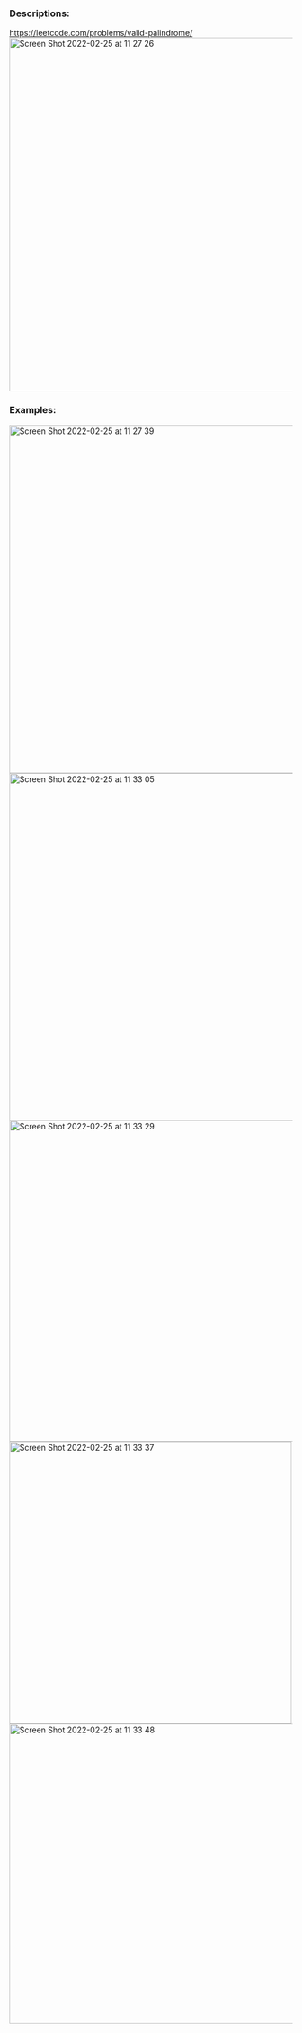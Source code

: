 ### Descriptions:
https://leetcode.com/problems/valid-palindrome/
<img width="629" alt="Screen Shot 2022-02-25 at 11 27 26" src="https://user-images.githubusercontent.com/49216429/155751064-03c7fd06-cc44-42bb-88aa-4c7050379ff5.png">


### Examples:
<img width="619" alt="Screen Shot 2022-02-25 at 11 27 39" src="https://user-images.githubusercontent.com/49216429/155751091-d67a7def-a04a-4e37-abda-72cbed4f2f23.png">
<img width="617" alt="Screen Shot 2022-02-25 at 11 33 05" src="https://user-images.githubusercontent.com/49216429/155751908-8c354d97-b3c7-4182-8f94-e99ed83d4478.png">
<img width="571" alt="Screen Shot 2022-02-25 at 11 33 29" src="https://user-images.githubusercontent.com/49216429/155751969-f20b2d59-dfcf-443c-a5d9-57467c22154f.png">
<img width="502" alt="Screen Shot 2022-02-25 at 11 33 37" src="https://user-images.githubusercontent.com/49216429/155751998-5138e9a5-aea2-446a-8ecd-e44993eecf7a.png">
<img width="533" alt="Screen Shot 2022-02-25 at 11 33 48" src="https://user-images.githubusercontent.com/49216429/155752037-d7e51d4a-09da-4a9f-9003-a7b75cbed1ad.png">
